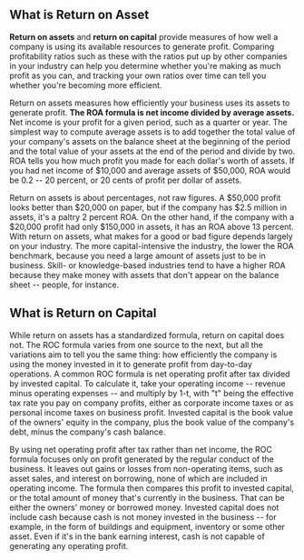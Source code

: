 ## What is Return on Asset
__Return on assets__ and __return on capital__ provide measures of how well a company is using its available resources to generate profit. Comparing profitability ratios such as these with the ratios put up by other companies in your industry can help you determine whether you're making as much profit as you can, and tracking your own ratios over time can tell you whether you're becoming more efficient.

Return on assets measures how efficiently your business uses its assets to generate profit. __The ROA formula is net income divided by average assets.__ Net income is your profit for a given period, such as a quarter or year. The simplest way to compute average assets is to add together the total value of your company's assets on the balance sheet at the beginning of the period and the total value of your assets at the end of the period and divide by two. ROA tells you how much profit you made for each dollar's worth of assets. If you had net income of $10,000 and average assets of $50,000, ROA would be 0.2 -- 20 percent, or 20 cents of profit per dollar of assets.

Return on assets is about percentages, not raw figures. A $50,000 profit looks better than $20,000 on paper, but if the company has $2.5 million in assets, it's a paltry 2 percent ROA. On the other hand, if the company with a $20,000 profit had only $150,000 in assets, it has an ROA above 13 percent. With return on assets, what makes for a good or bad figure depends largely on your industry. The more capital-intensive the industry, the lower the ROA benchmark, because you need a large amount of assets just to be in business. Skill- or knowledge-based industries tend to have a higher ROA because they make money with assets that don't appear on the balance sheet -- people, for instance.

## What is Return on Capital
While return on assets has a standardized formula, return on capital does not. The ROC formula varies from one source to the next, but all the variations aim to tell you the same thing: how efficiently the company is using the money invested in it to generate profit from day-to-day operations. A common ROC formula is net operating profit after tax divided by invested capital. To calculate it, take your operating income -- revenue minus operating expenses -- and multiply by 1-t, with "t" being the effective tax rate you pay on company profits, either as corporate income taxes or as personal income taxes on business profit. Invested capital is the book value of the owners' equity in the company, plus the book value of the company's debt, minus the company's cash balance.

By using net operating profit after tax rather than net income, the ROC formula focuses only on profit generated by the regular conduct of the business. It leaves out gains or losses from non-operating items, such as asset sales, and interest on borrowing, none of which are included in operating income. The formula then compares this profit to invested capital, or the total amount of money that's currently in the business. That can be either the owners' money or borrowed money. Invested capital does not include cash because cash is not money invested in the business -- for example, in the form of buildings and equipment, inventory or some other asset. Even if it's in the bank earning interest, cash is not capable of generating any operating profit.



